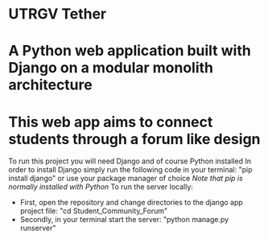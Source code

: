 # UTRGV Tether
# A Python web application built with Django on a modular monolith architecture
# This web app aims to connect students through a forum like design

To run this project you will need Django and of course Python installed
In order to install Django simply run the following code in your terminal: "pip install django" or use your package manager of choice *Note that pip is normally installed with Python*
To run the server locally:
  - First, open the repository and change directories to the django app project file: "cd Student_Community_Forum"
  - Secondly, in your terminal start the server: "python manage.py runserver"


